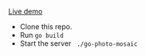 [Live demo](https://aqueous-springs-4883.herokuapp.com/)

- Clone this repo.  
- Run `go build`  
- Start the server ` ./go-photo-mosaic`
